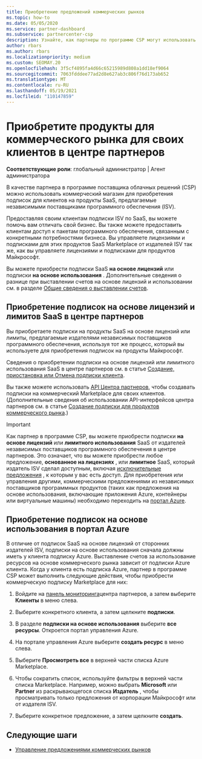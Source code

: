 ```yaml
---
title: Приобретение предложений коммерческих рынков
ms.topic: how-to
ms.date: 05/05/2020
ms.service: partner-dashboard
ms.subservice: partnercenter-csp
description: Узнайте, как партнеры по программе CSP могут использовать магазин партнеров для покупки предложений SaaS от независимых поставщиков программного обеспечения (ISV).
author: rbars
ms.author: rbars
ms.localizationpriority: medium
ms.custom: SEOMAY.20
ms.openlocfilehash: 3f5cf4895fa4d66c65215989d808a1dd18ef9064
ms.sourcegitcommit: 7063fdddee77ad2d8e627ab3c806f76d173ab652
ms.translationtype: MT
ms.contentlocale: ru-RU
ms.lasthandoff: 05/19/2021
ms.locfileid: "110147859"
---
```

# <a name="purchase-commercial-marketplace-products-for-your-customers-in-partner-center"></a>Приобретите продукты для коммерческого рынка для своих клиентов в центре партнеров


**Соответствующие роли**: глобальный администратор | Агент администратора

В качестве партнера в программе поставщика облачных решений (CSP) можно использовать коммерческий магазин для приобретения подписок для клиентов на продукты SaaS, предлагаемые независимыми поставщиками программного обеспечения (ISV).

Предоставляя своим клиентам подписки ISV по SaaS, вы можете помочь вам отличать свой бизнес. Вы также можете предоставить клиентам доступ к пакетам программного обеспечения, связанным с конкретными потребностями бизнеса. Вы управляете лицензиями и подписками для этих продуктов SaaS Marketplace от издателей ISV так же, как вы управляете лицензиями и подписками для продуктов Майкрософт.

Вы можете приобрести подписки SaaS **на основе лицензий** или подписки **на основе использования** . Дополнительные сведения о разнице при выставлении счетов на основе лицензий и использовании см. в разделе [Общие сведения о выставлении счетов](billing-basics.md).

## <a name="purchase-license-based-and-metered-saas-subscriptions-in-partner-center"></a>Приобретение подписок на основе лицензий и лимитов SaaS в центре партнеров

Вы приобретаете подписки на продукты SaaS на основе лицензий или лимиты, предлагаемые издателями независимых поставщиков программного обеспечения, используя тот же процесс, который вы используете для приобретения подписок на продукты Майкрософт.

Сведения о приобретении подписки на основе лицензий или лимитного использования SaaS в центре партнеров см. в статье [Создание, приостановка или Отмена подписки клиента](create-a-new-subscription.md#create-a-new-subscription).

Вы также можете использовать [API Центра партнеров](/partner-center/develop/), чтобы создавать подписки на коммерческий Marketplace для своих клиентов. (Дополнительные сведения об использовании API-интерфейсов центра партнеров см. в статье [Создание подписки для продуктов коммерческого рынка](/partner-center/develop/create-subscription-azure-marketplace-products).)

>[!IMPORTANT]
> Как партнер в программе CSP, вы можете приобрести подписки **на основе лицензий** или **лимитного использования** SaaS от издателей независимых поставщиков программного обеспечения в центре партнеров. Это означает, что вы можете приобрести любое предложение, **основанное на лицензиях** , или **лимитное** SaaS, который издатель ISV сделал доступным, включая [исключительные предложения](csp-commercial-marketplace-discover.md#learn-about-marketplace-exclusive-offers) , к которым у вас есть доступ. Для приобретения или управления другими, коммерческими предложениями из независимых поставщиков программных продуктов (таких как предложения на основе использования, включающие приложения Azure, контейнеры или виртуальные машины) необходимо переходить на [портал Azure](https://portal.azure.com/).

## <a name="purchase-usage-based-subscriptions-in-the-azure-portal"></a>Приобретение подписок на основе использования в портал Azure

В отличие от подписок SaaS на основе лицензий от сторонних издателей ISV, подписки на основе использования сначала должны иметь у клиента подписку Azure. Выставление счетов за использование ресурсов на основе коммерческого рынка зависит от подписки Azure клиента. Когда у клиента есть подписка Azure, партнер в программе CSP может выполнить следующие действия, чтобы приобрести коммерческую подписку Marketplace для них:

1. Войдите на [панель мониторинга](https://partner.microsoft.com/dashboard)центра партнеров, а затем выберите **Клиенты** в меню слева.

2. Выберите конкретного клиента, а затем щелкните **подписки**.  

3. В разделе **подписки на основе использования** выберите **все ресурсы**. Откроется портал управления Azure.

4. На портале управления Azure выберите **создать ресурс** в меню слева.

5. Выберите **Просмотреть все** в верхней части списка Azure Marketplace.

6. Чтобы сократить список, используйте фильтры в верхней части списка Marketplace. Например, можно выбрать **Microsoft** или **Partner** из раскрывающегося списка **Издатель** , чтобы просматривать только предложения от корпорации Майкрософт или от издателя ISV.

7. Выберите конкретное предложение, а затем щелкните **создать**.

## <a name="next-steps"></a>Следующие шаги

- [Управление предложениями коммерческих рынков](csp-commercial-marketplace-purchase.md)